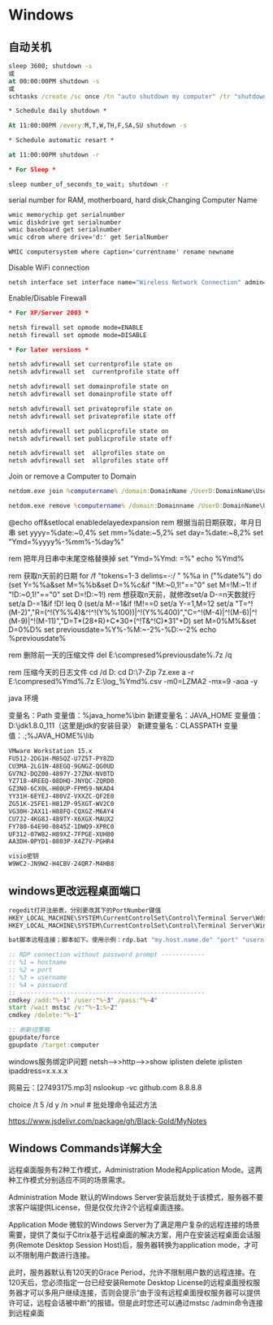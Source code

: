 ﻿# Windows

## 自动关机

```bat
sleep 3600; shutdown -s
或
at 00:00:00PM shutdown -s
或
schtasks /create /sc once /tn "auto shutdown my computer" /tr "shutdown -s" /st 15:30

* Schedule daily shutdown *

At 11:00:00PM /every:M,T,W,TH,F,SA,SU shutdown -s

* Schedule automatic resart *

at 11:00:00PM shutdown -r

* For Sleep *

sleep number_of_seconds_to_wait; shutdown -r

```

serial number for RAM, motherboard, hard disk,Changing Computer Name

```bat
wmic memorychip get serialnumber
wmic diskdrive get serialnumber
wmic baseboard get serialnumber
wmic cdrom where drive='d:' get SerialNumber

WMIC computersystem where caption='currentname' rename newname
```

Disable WiFi connection

```bat
netsh interface set interface name="Wireless Network Connection" admin=DISABLED
```

Enable/Disable Firewall

```bat
* For XP/Server 2003 *

netsh firewall set opmode mode=ENABLE
netsh firewall set opmode mode=DISABLE

* For later versions *

netsh advfirewall set currentprofile state on
netsh advfirewall set  currentprofile state off

netsh advfirewall set domainprofile state on
netsh advfirewall set domainprofile state off

netsh advfirewall set privateprofile state on
netsh advfirewall set privateprofile state off

netsh advfirewall set publicprofile state on
netsh advfirewall set publicprofile state off

netsh advfirewall set  allprofiles state on
netsh advfirewall set  allprofiles state off
```

Join or remove a Computer to Domain

```bat
netdom.exe join %computername% /domain:DomainName /UserD:DomainName\UserName /PasswordD:Password

netdom.exe remove %computername% /domain:Domainname /UserD:DomainName\UserName /PasswordD:Password
```

@echo off&setlocal enabledelayedexpansion
rem 根据当前日期获取，年月日串
set yyyy=%date:~0,4%
set mm=%date:~5,2%
set day=%date:~8,2% 
set "Ymd=%yyyy%-%mm%-%day%"

rem 把年月日串中末尾空格替换掉
set "Ymd=%Ymd: =%"
echo %Ymd%

rem 获取n天前的日期
for /f "tokens=1-3 delims=-:/ " %%a in ("%date%") do (set Y=%%a&set M=%%b&set D=%%c&if "!M:~0,1!"=="0" set M=!M:~1!
if "!D:~0,1!"=="0" set D=!D:~1!)
rem 想获取n天前，就修改set/a D-=n天数就行
set/a D-=1&if !D! leq 0 (set/a M-=1&if !M!==0 set/a Y-=1,M=12
set/a "T=^!(M-2)","R=(^!(Y%%4)&^!^!(Y%%100))|^!(Y%%400)","C=^!(M-4)|^!(M-6)|^!(M-9)|^!(M-11)","D=T*(28+R)+C*30+(^!T&^!C)*31"+D)
set M=0%M%&set D=0%D%
set previousdate=%Y%-%M:~-2%-%D:~-2%
echo %previousdate%

rem 删除前一天的压缩文件
del E:\compresed\%previousdate%.7z /q

rem 压缩今天的日志文件
cd /d D:
cd D:\7-Zip
7z.exe a -r E:\compresed\%Ymd%.7z E:\log_%Ymd%.csv -m0=LZMA2 -mx=9 -aoa -y

java 环境

变量名：Path
变量值：%java_home%\bin
新建变量名：JAVA_HOME
变量值：D:\jdk1.8.0_111（这里是jdk的安装目录）
新建变量名：CLASSPATH
变量值：.;%JAVA_HOME%\lib

```txt
VMware Workstation 15.x
FU512-2DG1H-M85QZ-U7Z5T-PY8ZD
CU3MA-2LG1N-48EGQ-9GNGZ-QG0UD
GV7N2-DQZ00-4897Y-27ZNX-NV0TD
YZ718-4REEQ-08DHQ-JNYQC-ZQRD0
GZ3N0-6CX0L-H80UP-FPM59-NKAD4
YY31H-6EYEJ-480VZ-VXXZC-QF2E0
ZG51K-25FE1-H81ZP-95XGT-WV2C0
VG30H-2AX11-H88FQ-CQXGZ-M6AY4
CU7J2-4KG8J-489TY-X6XGX-MAUX2
FY780-64E90-0845Z-1DWQ9-XPRC0
UF312-07W82-H89XZ-7FPGE-XUH80
AA3DH-0PYD1-0803P-X4Z7V-PGHR4

visio密钥
W9WC2-JN9W2-H4CBV-24QR7-M4HB8

```

## windows更改远程桌面端口

```bat
regedit打开注册表，分别更改其下的PortNumber键值
HKEY_LOCAL_MACHINE\SYSTEM\CurrentControlSet\Control\Terminal Server\Wds\rdpwd\Tds\tcp
HKEY_LOCAL_MACHINE\SYSTEM\CurrentControlSet\Control\Terminal Server\WinStations\RDP-Tcp

bat脚本远程连接；脚本如下。使用示例：rdp.bat "my.host.name.de" "port" "username" "password"

:: RDP connection without password prompt ------------
:: %1 = hostname
:: %2 = port
:: %3 = username
:: %4 = password
:: ---------------------------------------------------
cmdkey /add:"%~1" /user:"%~3" /pass:"%~4"
start /wait mstsc /v:"%~1:%~2"
cmdkey /delete:"%~1"

:: 刷新组策略
gpupdate/force
gpupdate /target:computer

```

windows服务绑定IP问题
netsh-->>http-->>show iplisten
delete iplisten ipaddress=x.x.x.x

网易云：[27493175.mp3]
nslookup -vc github.com 8.8.8.8

choice /t 5 /d y /n >nul    # 批处理命令延迟方法


https://www.jsdelivr.com/package/gh/Black-Gold/MyNotes

## Windows Commands详解大全


远程桌面服务有2种工作模式，Administration Mode和Application Mode。这两种工作模式分别适应不同的场景需求。

Administration Mode
默认的Windows Server安装后就处于该模式，服务器不要求客户端提供License，但是仅仅允许2个远程桌面连接。

Application Mode
微软的Windows Server为了满足用户复杂的远程连接的场景需要，提供了类似于Citrix基于远程桌面的解决方案，用户在安装远程桌面会话服务(Remote Desktop  Session Host)后，服务器转换为application mode，才可以不限制用户数进行连接。

此时，服务器默认有120天的Grace Period，允许不限制用户数的远程连接。在120天后，您必须指定一台已经安装Remote Desktop License的远程桌面授权服务器才可以多用户继续连接，否则会提示“由于没有远程桌面授权服务器可以提供许可证，远程会话被中断“的报错。但是此时您还可以通过mstsc /admin命令连接到远程桌面


